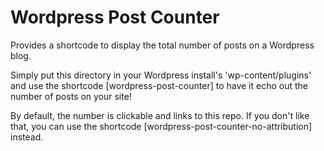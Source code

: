 # Wordpress Post Counter
  
Provides a shortcode to display the total number of posts on a Wordpress blog.  
  
Simply put this directory in your Wordpress install's 'wp-content/plugins' and use the shortcode [wordpress-post-counter] to have it echo out the number of posts on your site!

By default, the number is clickable and links to this repo. If you don't like that, you can use the shortcode [wordpress-post-counter-no-attribution] instead.
